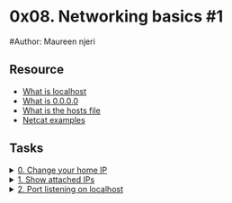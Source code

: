 # 0x08. Networking basics #1
#Author: Maureen njeri
## Resource

- [What is localhost](https://en.wikipedia.org/wiki/Localhost)
- [What is 0.0.0.0](https://en.wikipedia.org/wiki/0.0.0.0)
- [What is the hosts file](https://www.makeuseof.com/tag/modify-manage-hosts-file-linux/)
- [Netcat examples](https://www.thegeekstuff.com/2012/04/nc-command-examples/)

## Tasks

<details>
<summary><a href="./0-change_your_home_IP">0. Change your home IP</a></summary><br>
<a href='https://postimg.cc/949cJmZ5' target='_blank'><img src='https://i.postimg.cc/W4Wtpt43/image.png' border='0' alt='image'/></a>
<ul>
  <li>Links from screenshot
  <ul>
      <li><a href="https://web.archive.org/web/20171117023601/http://blog.jonathanargentiero.com/docker-sed-cannot-rename-etcsedl8ysxl-device-or-resource-busy/">Read this because the checker is running on docker</a></li>
  </ul>
  </li>
</ul>
</details>

<details>
<summary><a href="./1-show_attached_IPs">1. Show attached IPs</a></summary><br>
<a href='https://postimages.org/' target='_blank'><img src='https://i.postimg.cc/Kjn0h65Z/image.png' border='0' alt='image'/></a>
</details>

<details>
<summary><a href="./100-port_listening_on_localhost">2. Port listening on localhost</a></summary><br>
<a href='https://postimages.org/' target='_blank'><img src='https://i.postimg.cc/9QTZ8dJh/image.png' border='0' alt='image'/></a>
</details>

